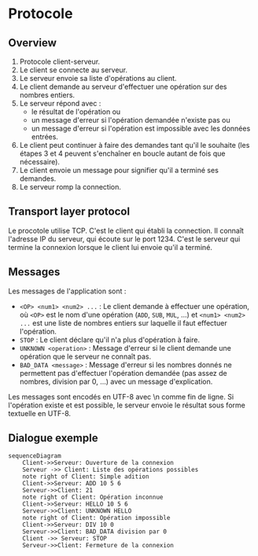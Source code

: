 # Protocole

## Overview
1. Protocole client-serveur.
2. Le client se connecte au serveur.
2. Le serveur envoie sa liste d'opérations au client.
3. Le client demande au serveur d'effectuer une opération sur des nombres entiers.
4. Le serveur répond avec :
   * le résultat de l'opération ou 
   * un message d'erreur si l'opération demandée n'existe pas ou 
   * un message d'erreur si l'opération est impossible avec les données entrées. 
5. Le client peut continuer à faire des demandes tant qu'il le souhaite (les étapes 3 et 4 
   peuvent s'enchaîner en boucle autant de fois que nécessaire).
6. Le client envoie un message pour signifier qu'il a terminé ses demandes.
7. Le serveur romp la connection.

## Transport layer protocol
Le procotole utilise TCP. C'est le client qui établi la connection. Il connaît l'adresse IP du 
serveur, qui écoute sur le port 1234. C'est le serveur qui termine la connexion lorsque le client lui envoie qu'il a terminé.

## Messages
Les messages de l'application sont :
* `<OP> <num1> <num2> ...` : Le client demande à effectuer une opération, où `<OP>` est le nom d'une opération (`ADD`, `SUB`, `MUL`, ...) et `<num1> <num2> ...` est une liste de nombres entiers sur laquelle il faut effectuer l'opération.
* `STOP` : Le client déclare qu'il n'a plus d'opération à faire.
* `UNKNOWN <operation>` : Message d'erreur si le client demande une opération que le serveur ne connaît pas.
* `BAD_DATA <message>` : Message d'erreur si les nombres donnés ne permettent pas d'effectuer l'opération demandée (pas assez de nombres, division par 0, ...) avec un message d'explication.

Les messages sont encodés en UTF-8 avec \n comme fin de ligne. Si l'opération existe et est possible, le serveur envoie le résultat sous forme textuelle en UTF-8.

## Dialogue exemple

```mermaid
sequenceDiagram
    Client->>Serveur: Ouverture de la connexion
    Serveur ->> Client: Liste des opérations possibles
    note right of Client: Simple adition
    Client->>Serveur: ADD 10 5 6
    Serveur->>Client: 21
    note right of Client: Opération inconnue
    Client->>Serveur: HELLO 10 5 6
    Serveur->>Client: UNKNOWN HELLO
    note right of Client: Opération impossible
    Client->>Serveur: DIV 10 0
    Serveur->>Client: BAD_DATA division par 0
    Client ->> Serveur: STOP
    Serveur->>Client: Fermeture de la connexion
```

